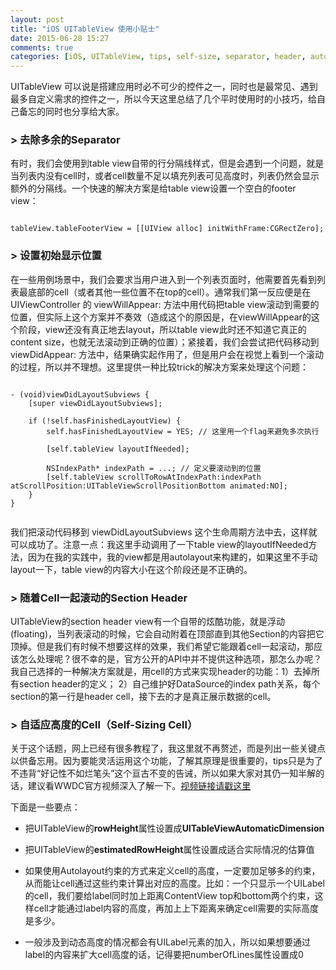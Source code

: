 ```yaml
---
layout: post
title: "iOS UITableView 使用小贴士"
date: 2015-06-28 15:27
comments: true
categories: [iOS, UITableView, tips, self-size, separator, header, autolayout, 贴士, 自适应, 分隔线, 动态高度]
---
```


UITableView 可以说是搭建应用时必不可少的控件之一，同时也是最常见、遇到最多自定义需求的控件之一，所以今天这里总结了几个平时使用时的小技巧，给自己备忘的同时也分享给大家。


### > 去除多余的Separator

有时，我们会使用到table view自带的行分隔线样式，但是会遇到一个问题，就是当列表内没有cell时，或者cell数量不足以填充列表可见高度时，列表仍然会显示额外的分隔线。一个快速的解决方案是给table view设置一个空白的footer view：

```objc

tableView.tableFooterView = [[UIView alloc] initWithFrame:CGRectZero];

```


### > 设置初始显示位置

在一些用例场景中，我们会要求当用户进入到一个列表页面时，他需要首先看到列表最底部的cell（或者其他一些位置不在top的cell）。通常我们第一反应便是在 UIViewController 的 viewWillAppear: 方法中用代码把table view滚动到需要的位置，但实际上这个方案并不奏效（造成这个的原因是，在viewWillAppear的这个阶段，view还没有真正地去layout，所以table view此时还不知道它真正的content size，也就无法滚动到正确的位置）；紧接着，我们会尝试把代码移动到 viewDidAppear: 方法中，结果确实起作用了，但是用户会在视觉上看到一个滚动的过程，所以并不理想。这里提供一种比较trick的解决方案来处理这个问题：

```objc

- (void)viewDidLayoutSubviews {
    [super viewDidLayoutSubviews];
    
    if (!self.hasFinishedLayoutView) {
        self.hasFinishedLayoutView = YES; // 这里用一个flag来避免多次执行

        [self.tableView layoutIfNeeded];

        NSIndexPath* indexPath = ...; // 定义要滚动到的位置
        [self.tableView scrollToRowAtIndexPath:indexPath atScrollPosition:UITableViewScrollPositionBottom animated:NO];
    }
}


```

我们把滚动代码移到 viewDidLayoutSubviews 这个生命周期方法中去，这样就可以成功了。注意一点：我这里手动调用了一下table view的layoutIfNeeded方法，因为在我的实践中，我的view都是用autolayout来构建的，如果这里不手动layout一下，table view的内容大小在这个阶段还是不正确的。


### > 随着Cell一起滚动的Section Header

UITableView的section header view有一个自带的炫酷功能，就是浮动(floating)，当列表滚动的时候，它会自动附着在顶部直到其他Section的内容把它顶掉。但是我们有时候不想要这样的效果，我们希望它能跟着cell一起滚动，那应该怎么处理呢？很不幸的是，官方公开的API中并不提供这种选项，那怎么办呢？我自己选择的一种解决方案就是，用cell的方式来实现header的功能：1）去掉所有section header的定义； 2）自己维护好DataSource的index path关系，每个section的第一行是header cell，接下去的才是真正展示数据的cell。


### > 自适应高度的Cell（Self-Sizing Cell）

关于这个话题，网上已经有很多教程了，我这里就不再赘述，而是列出一些关键点以供备忘用。因为要能灵活运用这个功能，了解其原理是很重要的，tips只是为了不违背“好记性不如烂笔头”这个亘古不变的告诫，所以如果大家对其仍一知半解的话，建议看WWDC官方视频深入了解一下。[视频链接请戳这里](https://developer.apple.com/videos/wwdc/2014/#226)

下面是一些要点：

- 把UITableView的**rowHeight**属性设置成**UITableViewAutomaticDimension**

- 把UITableView的**estimatedRowHeight**属性设置成适合实际情况的估算值

- 如果使用Autolayout约束的方式来定义cell的高度，一定要加足够多的约束，从而能让cell通过这些约束计算出对应的高度。比如：一个只显示一个UILabel的cell，我们要给label同时加上距离ContentView top和bottom两个约束，这样cell才能通过label内容的高度，再加上上下距离来确定cell需要的实际高度是多少。

- 一般涉及到动态高度的情况都会有UILabel元素的加入，所以如果想要通过label的内容来扩大cell高度的话，记得要把numberOfLines属性设置成0







